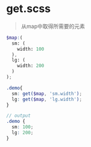 # get.scss
> 从map中取得所需要的元素

```scss
$map:(
  sm: (
    width: 100
  ),
  lg: (
    width: 200
  )
);

.demo{
  sm: get($map, 'sm.width');
  lg: get($map, 'lg.width');
}

// output
.demo {
  sm: 100;
  lg: 200;
}
```
